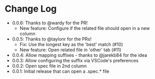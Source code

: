 # Change Log

* 0.0.6: Thanks to @wardy for the PR!
    * New feature: Configure if the related file should open in a new column
* 0.0.5: Thanks to @taylonr for the PRs!
    * Fix: Use the longest key as the 'best' match (#10)
    * New feature: Open related file in 'other' tab (#11)
* 0.0.4: Allow mapping suffixes - thanks to @jarekb84 for the idea
* 0.0.3: Allow configuring the suffix via VSCode's preferences
* 0.0.2: Open spec file in 2nd column
* 0.0.1: Initial release that can open a .spec.* file
